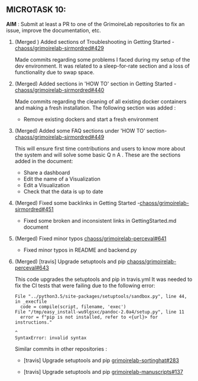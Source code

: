 ## MICROTASK 10:
**AIM** : Submit at least a PR to one of the GrimoireLab repositories to fix an issue, improve the documentation, etc.

1. (Merged ) Added sections of Troubleshooting in Getting Started - [chaoss/grimoirelab-sirmordred#429](https://github.com/chaoss/grimoirelab-sirmordred/pull/429) 

	Made commits regarding some problems I faced during my setup of the dev environment. It was related to a sleep-for-rate section and a loss of functionality due to swap space.

2. (Merged) Added sections in 'HOW TO' section in Getting Started - [chaoss/grimoirelab-sirmordred#440](https://github.com/chaoss/grimoirelab-sirmordred/pull/440) 

	Made commits regarding the cleaning of all existing docker containers and making a fresh installation. The following section was added :
	- Remove existing dockers and start a fresh environment

3. (Merged) Added some FAQ sections under 'HOW TO' section- [chaoss/grimoirelab-sirmordred#449](https://github.com/chaoss/grimoirelab-sirmordred/pull/449)

	This will ensure first time contributions and users to know more about the system and will solve some basic Q n A . These are the sections added in the document:

	- Share a dashboard
	- Edit the name of a Visualization
	- Edit a Visualization
	- Check that the data is up to date

4. (Merged) Fixed some backlinks in Getting Started -[chaoss/grimoirelab-sirmordred#451](https://github.com/chaoss/grimoirelab-sirmordred/pull/451)

	- Fixed some broken and inconsistent links in GettingStarted.md document

5. (Merged) Fixed minor typos [chaoss/grimoirelab-perceval#641](https://github.com/chaoss/grimoirelab-perceval/pull/641)
	- Fixed minor typos in README and backend.py

6. (Merged) [travis] Upgrade setuptools and pip [chaoss/grimoirelab-perceval#643](https://github.com/chaoss/grimoirelab-perceval/pull/643)
		
	This code upgrades the setuptools and pip in travis.yml
	It was needed to fix the CI tests that were failing due to the following error:

	```
	File "../python3.5/site-packages/setuptools/sandbox.py", line 44, in _execfile
	  code = compile(script, filename, 'exec')
	File "/tmp/easy_install-wu9lgsxc/pandoc-2.0a4/setup.py", line 11
	  error = f"pip is not installed, refer to <{url}> for instructions."
	                                                                    ^
	SyntaxError: invalid syntax
	```

	Similar commits in other repositories :

	- [travis] Upgrade setuptools and pip [grimoirelab-sortinghat#283](https://github.com/chaoss/grimoirelab-sortinghat/pull/283)

	- [travis] Upgrade setuptools and pip [grimoirelab-manuscripts#137](https://github.com/chaoss/grimoirelab-manuscripts/pull/137)



